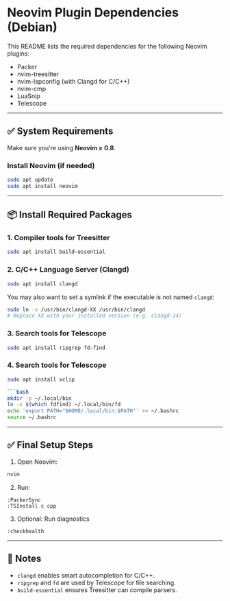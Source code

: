 # Neovim Plugin Dependencies (Debian)

This README lists the required dependencies for the following Neovim plugins:

- Packer
- nvim-treesitter
- nvim-lspconfig (with Clangd for C/C++)
- nvim-cmp
- LuaSnip
- Telescope

---

## ✅ System Requirements

Make sure you're using **Neovim ≥ 0.8**.

### Install Neovim (if needed)
```bash
sudo apt update
sudo apt install neovim
````

---

## 📦 Install Required Packages

### 1. Compiler tools for Treesitter

```bash
sudo apt install build-essential
```

### 2. C/C++ Language Server (Clangd)

```bash
sudo apt install clangd
```

You may also want to set a symlink if the executable is not named `clangd`:

```bash
sudo ln -s /usr/bin/clangd-XX /usr/bin/clangd
# Replace XX with your installed version (e.g. clangd-14)
```

### 3. Search tools for Telescope

```bash
sudo apt install ripgrep fd-find
```

### 4. Search tools for Telescope

```bash
sudo apt install xclip 

```bash
mkdir -p ~/.local/bin
ln -s $(which fdfind) ~/.local/bin/fd
echo 'export PATH="$HOME/.local/bin:$PATH"' >> ~/.bashrc
source ~/.bashrc
```

---

## ✅ Final Setup Steps

1. Open Neovim:

```bash
nvim
```

2. Run:

```vim
:PackerSync
:TSInstall c cpp
```

3. Optional: Run diagnostics

```vim
:checkhealth
```

---

## 🔧 Notes

* `clangd` enables smart autocompletion for C/C++.
* `ripgrep` and `fd` are used by Telescope for file searching.
* `build-essential` ensures Treesitter can compile parsers.

